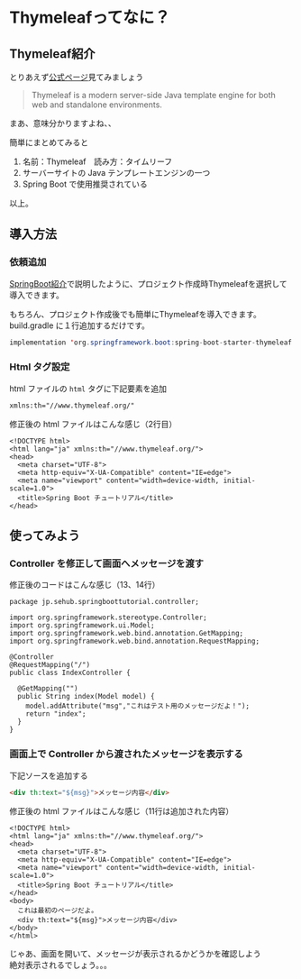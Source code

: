 
# Thymeleafってなに？

## Thymeleaf紹介
とりあえず[公式ページ](https://www.thymeleaf.org/)見てみましょう
>Thymeleaf is a modern server-side Java template engine for both web and standalone environments.

まあ、意味分かりますよね、、

簡単にまとめてみると
1. 名前：Thymeleaf　読み方：タイムリーフ
1. サーバーサイトの Java テンプレートエンジンの一つ
1. Spring Boot で使用推奨されている

以上。

## 導入方法
### 依頼追加
[SpringBoot紹介](../boot-quick-start.html#_11-依頼パケージを選択します)で説明したように、プロジェクト作成時Thymeleafを選択して導入できます。

もちろん、プロジェクト作成後でも簡単にThymeleafを導入できます。
build.gradle に１行追加するだけです。
```java
implementation 'org.springframework.boot:spring-boot-starter-thymeleaf'
```

### Html タグ設定
html ファイルの `html` タグに下記要素を追加
```html
xmlns:th="//www.thymeleaf.org/"
```
修正後の html ファイルはこんな感じ（2行目）
```html{2}
<!DOCTYPE html>
<html lang="ja" xmlns:th="//www.thymeleaf.org/">
<head>
  <meta charset="UTF-8">
  <meta http-equiv="X-UA-Compatible" content="IE=edge">
  <meta name="viewport" content="width=device-width, initial-scale=1.0">
  <title>Spring Boot チュートリアル</title>
</head>
```

## 使ってみよう
### Controller を修正して画面へメッセージを渡す
修正後のコードはこんな感じ（13、14行）
```java{13-14}
package jp.sehub.springboottutorial.controller;

import org.springframework.stereotype.Controller;
import org.springframework.ui.Model;
import org.springframework.web.bind.annotation.GetMapping;
import org.springframework.web.bind.annotation.RequestMapping;

@Controller
@RequestMapping("/")
public class IndexController {
  
  @GetMapping("")
  public String index(Model model) {
    model.addAttribute("msg","これはテスト用のメッセージだよ！");
    return "index";
  }
}
```

### 画面上で Controller から渡されたメッセージを表示する
下記ソースを追加する
```html
<div th:text="${msg}">メッセージ内容</div>
```
修正後の html ファイルはこんな感じ（11行は追加された内容）
```html{11}
<!DOCTYPE html>
<html lang="ja" xmlns:th="//www.thymeleaf.org/">
<head>
  <meta charset="UTF-8">
  <meta http-equiv="X-UA-Compatible" content="IE=edge">
  <meta name="viewport" content="width=device-width, initial-scale=1.0">
  <title>Spring Boot チュートリアル</title>
</head>
<body>
  これは最初のページだよ。
  <div th:text="${msg}">メッセージ内容</div>
</body>
</html>
```
じゃあ、画面を開いて、メッセージが表示されるかどうかを確認しよう  
絶対表示されるでしょう。。。